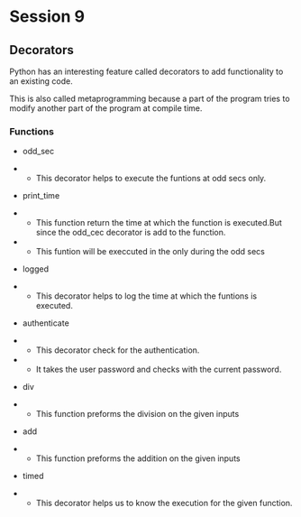 # Session 9

## Decorators
Python has an interesting feature called decorators to add functionality to an existing code.

This is also called metaprogramming because a part of the program tries to modify another part of the program at compile time.


### Functions

* odd_sec
- - This decorator helps to execute the funtions at odd secs only.

* print_time
- - This function return the time at which the function is executed.But since the odd_cec decorator is add to  the function.
- - This funtion will be execcuted in the only during the odd secs

* logged
- - This decorator helps to log the time at which the funtions is executed.

* authenticate
- - This decorator check for the authentication.
- - It takes the user password and checks with the current password.

* div
- - This function preforms the division on the given inputs

* add
- - This function preforms the addition on the given inputs

* timed
- - This decorator helps us to know the execution for the given function.


